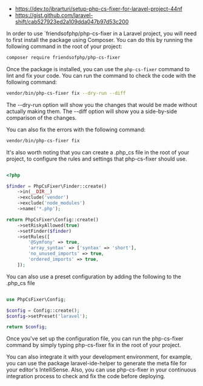 
- https://dev.to/ibrarturi/setup-php-cs-fixer-for-laravel-project-44nf
- https://gist.github.com/laravel-shift/cab527923ed2a109dda047b97d53c200

In order to use `friendsofphp/php-cs-fixer in a Laravel project, you will need to first install the package using Composer. You can do this by running the following command in the root of your project:

```bash
composer require friendsofphp/php-cs-fixer
```

Once the package is installed, you can use the `php-cs-fixer` command to lint and fix your code. You can run the command to check the code with the following command:

```bash
vendor/bin/php-cs-fixer fix --dry-run --diff
```

The --dry-run option will show you the changes that would be made without actually making them. The --diff option will show you a side-by-side comparison of the changes.

You can also fix the errors with the following command:


```bash
vendor/bin/php-cs-fixer fix
```

It's also worth noting that you can create a .php_cs file in the root of your project, to configure the rules and settings that php-cs-fixer should use.


```php

<?php

$finder = PhpCsFixer\Finder::create()
    ->in(__DIR__)
    ->exclude('vendor')
    ->exclude('node_modules')
    ->name('*.php');

return PhpCsFixer\Config::create()
    ->setRiskyAllowed(true)
    ->setFinder($finder)
    ->setRules([
        '@Symfony' => true,
        'array_syntax' => ['syntax' => 'short'],
        'no_unused_imports' => true,
        'ordered_imports' => true,
    ]);

```

You can also use a preset configuration by adding the following to the .php_cs file

```php

use PhpCsFixer\Config;

$config = Config::create();
$config->setPreset('laravel');

return $config;

```

Once you've set up the configuration file, you can run the php-cs-fixer command by simply typing php-cs-fixer fix in the root of your project.

You can also integrate it with your development environment, for example, you can use the package laravel-ide-helper to generate the meta file for your editor's IntelliSense. Also, you can use php-cs-fixer in your continuous integration process to check and fix the code before deploying.